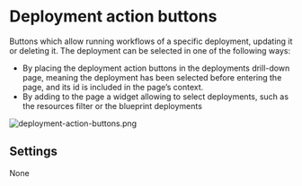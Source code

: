 # Deployment action buttons
Buttons which allow running workflows of a specific deployment, updating it or deleting it. The deployment can be selected in one of the following ways:

* By placing the deployment action buttons in the deployments drill-down page, meaning the deployment has been selected before entering the page, and its id is included in the page’s context.
* By adding to the page a widget allowing to select deployments, such as the resources filter or the blueprint deployments

![deployment-action-buttons.png]( /images/ui/widgets/deployment-action-buttons.png )


## Settings

None
